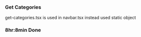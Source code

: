 ### Get Categories

get-categories.tsx is used in navbar.tsx instead used static object

### 8hr:8min Done
